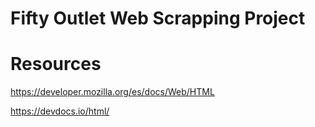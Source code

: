 # Fifty Outlet Web Scrapping Project

# Resources

https://developer.mozilla.org/es/docs/Web/HTML

https://devdocs.io/html/
